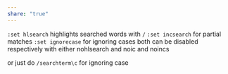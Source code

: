 ```yaml
---
share: "true"
---
```


`:set hlsearch` highlights searched words with `/` 
`:set incsearch` for partial matches
`:set ignorecase` for ignoring cases
both can be disabled respectively with either nohlsearch and noic and noincs

or just do `/searchterm\c` for ignoring case
